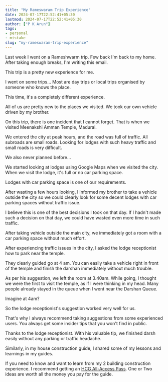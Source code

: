 ```yaml
---
title: "My Rameswaram Trip Experience"
date: 2024-07-17T22:52:41+05:30
lastmod: 2024-07-17T22:52:41+05:30
author: ["P K Arun"]
tags: 
- personal
- mistake
slug: "my-rameswaram-trip-experience"
---
```

Last week I went on a Rameshwarm trip. Few back I'm back to my home. After taking enough breaks, I'm writing this email.

This trip is a pretty new experience for me.

I went on some trips… Most are day trips or local trips organised by someone who knows the place.

This time, it's a completely different experience.

All of us are pretty new to the places we visited. We took our own vehicle driven by my brother. 

On this trip, there is one incident that I cannot forget. That is when we visited Meenakshi Amman Temple, Madurai. 

We entered the city at peak hours, and the road was full of traffic. All subroads are small roads. Looking for lodges with such heavy traffic and small roads is very difficult.

We also never planned before…

We started looking at lodges using Google Maps when we visited the city. When we visit the lodge, it's full or no car parking space.

Lodges with car parking space is one of our requirements.

After wasting a few hours looking, I informed my brother to take a vehicle outside the city so we could clearly look for some decent lodges with car parking spaces without traffic issue. 

I believe this is one of the best decisions I took on that day. If I hadn't made such a decision on that day, we could have wasted even more time in such traffic.

After taking vehicle outside the main city, we immediately got a room with a car parking space without much effort.

After experiencing traffic issues in the city, I asked the lodge receptionist how to park near the temple. 

They clearly guided go at 4 am. You can easily take a vehicle right in front of the temple and finish the darshan immediately without much trouble.

As per his suggestion, we left the room at 3.40am. While going, I thought we were the first to visit the temple, as if I were thinking in my head. Many people already stayed in the queue when I went near the Darshan Queue.

Imagine at 4am?

So the lodge receptionist's suggestion worked very well for us.

That's why I always recommend taking suggestions from some experienced users. You always get some insider tips that you won't find in public.

Thanks to the lodge receptionist. With his valuable tip, we finished darsh easily without any parking or traffic headache. 

Similarly, in my house construction guide, I shared some of my lessons and learnings in my guides. 

If you need to know and want to learn from my 2 building construction experience. I recommend getting an [HCG All-Access Pass](https://houseconstructionguide.com/products/#all-access-pass). One or Two ideas are worth all the money you pay for the guide.